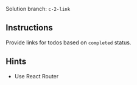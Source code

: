 Solution branch: `c-2-link`

## Instructions

Provide links for todos based on `completed` status.

## Hints

- Use React Router
